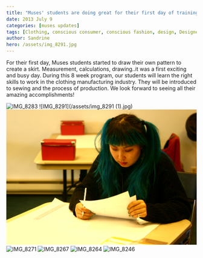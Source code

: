 ```yaml
---
title: "Muses' students are doing great for their first day of training"
date: 2013 July 9
categories: [muses updates]
tags: [Clothing, conscious consumer, conscious fashion, design, Designer, Fashion, refugees, resettlement, Seattle, slow fashion, social cause, Washington state]
author: Sandrine
hero: /assets/img_8291.jpg
---
```

For their first day, Muses students started to draw their own pattern to create a skirt. Measurement, calculations, drawing..it was a first exciting and busy day. During this 8 week program, our students will learn the right skills to work in the clothing manufacturing industry. They will be introduced to sewing and the process of production. We look forward to seeing all their amazing accomplishments!

![IMG_8283](/assets/img_82831.jpg?w=470)
![IMG_8291](/assets/img_8291 (1).jpg)
![IMG_8287](/assets/img_8287.jpg?w=470)
![IMG_8271](/assets/img_8271.jpg?w=470)
![IMG_8267](/assets/img_8267.jpg?w=470)
![IMG_8264](/assets/img_8264.jpg?w=470)
![IMG_8246](/assets/img_8246.jpg?w=470)